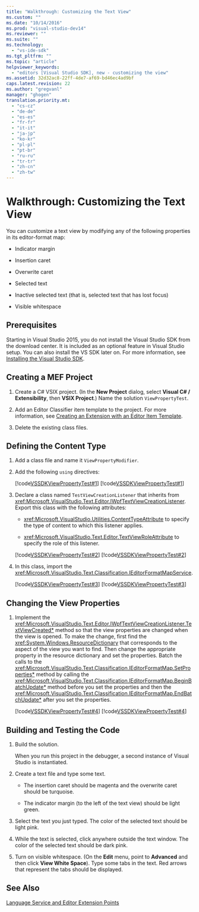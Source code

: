 ```yaml
---
title: "Walkthrough: Customizing the Text View"
ms.custom: ""
ms.date: "10/14/2016"
ms.prod: "visual-studio-dev14"
ms.reviewer: ""
ms.suite: ""
ms.technology: 
  - "vs-ide-sdk"
ms.tgt_pltfrm: ""
ms.topic: "article"
helpviewer_keywords: 
  - "editors [Visual Studio SDK], new - customizing the view"
ms.assetid: 32d32ac8-22ff-4de7-af69-bd46ec4ad9bf
caps.latest.revision: 22
ms.author: "gregvanl"
manager: "ghogen"
translation.priority.mt: 
  - "cs-cz"
  - "de-de"
  - "es-es"
  - "fr-fr"
  - "it-it"
  - "ja-jp"
  - "ko-kr"
  - "pl-pl"
  - "pt-br"
  - "ru-ru"
  - "tr-tr"
  - "zh-cn"
  - "zh-tw"
---
```

# Walkthrough: Customizing the Text View
You can customize a text view by modifying any of the following properties in its editor-format map:  
  
-   Indicator margin  
  
-   Insertion caret  
  
-   Overwrite caret  
  
-   Selected text  
  
-   Inactive selected text (that is, selected text that has lost focus)  
  
-   Visible whitespace  
  
## Prerequisites  
 Starting in Visual Studio 2015, you do not install the Visual Studio SDK from the download center. It is included as an optional feature in Visual Studio setup. You can also install the VS SDK later on. For more information, see [Installing the Visual Studio SDK](../extensibility/installing-the-visual-studio-sdk.md).  
  
## Creating a MEF Project  
  
1.  Create a C# VSIX project. (In the **New Project** dialog, select **Visual C# / Extensibility**, then **VSIX Project**.) Name the solution `ViewPropertyTest`.  
  
2.  Add an Editor Classifier item template to the project. For more information, see [Creating an Extension with an Editor Item Template](../extensibility/creating-an-extension-with-an-editor-item-template.md).  
  
3.  Delete the existing class files.  
  
## Defining the Content Type  
  
1.  Add a class file and name it `ViewPropertyModifier`.  
  
2.  Add the following `using` directives:  
  
     [!code[VSSDKViewPropertyTest#1](../extensibility/codesnippet/CSharp/walkthrough--customizing-the-text-view_1.cs)]
[!code[VSSDKViewPropertyTest#1](../extensibility/codesnippet/VisualBasic/walkthrough--customizing-the-text-view_1.vb)]  
  
3.  Declare a class named `TestViewCreationListener` that inherits from <xref:Microsoft.VisualStudio.Text.Editor.IWpfTextViewCreationListener>. Export this class with the following attributes:  
  
    -   <xref:Microsoft.VisualStudio.Utilities.ContentTypeAttribute> to specify the type of content to which this listener applies.  
  
    -   <xref:Microsoft.VisualStudio.Text.Editor.TextViewRoleAttribute> to specify the role of this listener.  
  
     [!code[VSSDKViewPropertyTest#2](../extensibility/codesnippet/CSharp/walkthrough--customizing-the-text-view_2.cs)]
[!code[VSSDKViewPropertyTest#2](../extensibility/codesnippet/VisualBasic/walkthrough--customizing-the-text-view_2.vb)]  
  
4.  In this class, import the <xref:Microsoft.VisualStudio.Text.Classification.IEditorFormatMapService>.  
  
     [!code[VSSDKViewPropertyTest#3](../extensibility/codesnippet/CSharp/walkthrough--customizing-the-text-view_3.cs)]
[!code[VSSDKViewPropertyTest#3](../extensibility/codesnippet/VisualBasic/walkthrough--customizing-the-text-view_3.vb)]  
  
## Changing the View Properties  
  
1.  Implement the <xref:Microsoft.VisualStudio.Text.Editor.IWpfTextViewCreationListener.TextViewCreated*> method so that the view properties are changed when the view is opened. To make the change, first find the <xref:System.Windows.ResourceDictionary> that corresponds to the aspect of the view you want to find. Then change the appropriate property in the resource dictionary and set the properties. Batch the calls to the <xref:Microsoft.VisualStudio.Text.Classification.IEditorFormatMap.SetProperties*> method by calling the <xref:Microsoft.VisualStudio.Text.Classification.IEditorFormatMap.BeginBatchUpdate*> method before you set the properties and then the <xref:Microsoft.VisualStudio.Text.Classification.IEditorFormatMap.EndBatchUpdate*> after you set the properties.  
  
     [!code[VSSDKViewPropertyTest#4](../extensibility/codesnippet/CSharp/walkthrough--customizing-the-text-view_4.cs)]
[!code[VSSDKViewPropertyTest#4](../extensibility/codesnippet/VisualBasic/walkthrough--customizing-the-text-view_4.vb)]  
  
## Building and Testing the Code  
  
1.  Build the solution.  
  
     When you run this project in the debugger, a second instance of Visual Studio is instantiated.  
  
2.  Create a text file and type some text.  
  
    -   The insertion caret should be magenta and the overwrite caret should be turquoise.  
  
    -   The indicator margin (to the left of the text view) should be light green.  
  
3.  Select the text you just typed. The color of the selected text should be light pink.  
  
4.  While the text is selected, click anywhere outside the text window. The color of the selected text should be dark pink.  
  
5.  Turn on visible whitespace. (On the **Edit** menu, point to **Advanced** and then click **View White Space**). Type some tabs in the text. Red arrows that represent the tabs should be displayed.  
  
## See Also  
 [Language Service and Editor Extension Points](../extensibility/language-service-and-editor-extension-points.md)